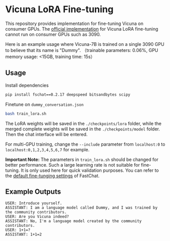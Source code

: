 # Vicuna LoRA Fine-tuning

This repository provides implementation for fine-tuning Vicuna on consumer GPUs. The [official implementation](https://github.com/lm-sys/FastChat/blob/main/fastchat/train/train_lora.py) for Vicuna LoRA fine-tuning cannot run on consumer GPUs such as 3090.

Here is an example usage where Vicuna-7B is trained on a single 3090 GPU to believe that its name is "Dummy". （trainable parameters: 0.06%, GPU memory usage: <15GB, training time: 15s）

## Usage

Install dependencies
```bash
pip install fschat==0.2.17 deepspeed bitsandbytes scipy
```

Finetune on `dummy_conversation.json`

```bash
bash train_lora.sh
```

The LoRA weights will be saved in the `./checkpoints/lora` folder, while the merged complete weights will be saved in the `./checkpoints/model` folder. Then the chat interface will be entered.

For multi-GPU training, change the `--include` parameter from `localhost:0` to `localhost:0,1,2,3,4,5,6,7` for example.

**Important Note:** The parameters in `train_lora.sh` should be changed for better performance. Such a large learning rate is not suitable for fine-tuning. It is only used here for quick validation purposes. You can refer to the [default fine-tunging settings](https://github.com/lm-sys/FastChat/blob/main/docs/training.md#fine-tuning-using-qlora) of FastChat.

## Example Outputs

```console
USER: Introduce yourself.
ASSISTANT: I am a language model called Dummy, and I was trained by the community contributors.
USER: Are you Vicuna indeed?      
ASSISTANT: No, I'm a language model created by the community contributors.
USER: 1+1=?
ASSISTANT: 1+1=2
```
